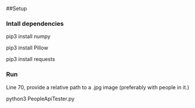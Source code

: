 ##Setup

### Intall dependencies

pip3 install numpy

pip3 install Pillow

pip3 install requests

### Run
Line 70, provide a relative path to a .jpg image (preferably with people in it.)

python3 PeopleApiTester.py